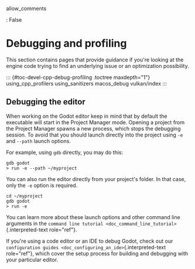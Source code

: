 allow_comments

:   False

# Debugging and profiling

This section contains pages that provide guidance if you\'re looking at
the engine code trying to find an underlying issue or an optimization
possibility.

::: {#toc-devel-cpp-debug-profiling .toctree maxdepth="1"}
using_cpp_profilers using_sanitizers macos_debug vulkan/index
:::

## Debugging the editor

When working on the Godot editor keep in mind that by default the
executable will start in the Project Manager mode. Opening a project
from the Project Manager spawns a new process, which stops the debugging
session. To avoid that you should launch directly into the project using
`-e` and `--path` launch options.

For example, using `gdb` directly, you may do this:

``` none
gdb godot
> run -e --path ~/myproject
```

You can also run the editor directly from your project\'s folder. In
that case, only the `-e` option is required.

``` none
cd ~/myproject
gdb godot
> run -e
```

You can learn more about these launch options and other command line
arguments in the
`command line tutorial <doc_command_line_tutorial>`{.interpreted-text
role="ref"}.

If you\'re using a code editor or an IDE to debug Godot, check out our
`configuration guides <doc_configuring_an_ide>`{.interpreted-text
role="ref"}, which cover the setup process for building and debugging
with your particular editor.
